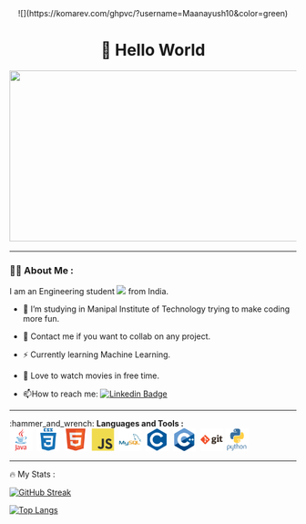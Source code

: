 <center>
 ![](https://komarev.com/ghpvc/?username=Maanayush10&color=green)
</center>
<div align="center">
<h1> 🤚 Hello World</h1>
  </div>
<div align="center">
  <img src="https://media.giphy.com/media/xDyB4KAU7Y6qc/giphy.gif" width="600" height="300"/>
</div>
<hr>

### :woman_technologist: About Me :
I am an Engineering student <img src="https://media.giphy.com/media/WUlplcMpOCEmTGBtBW/giphy.gif" width="30"> from India.
- :telescope: I’m studying in Manipal Institute of Technology trying to make coding more fun.

- :seedling: Contact me if you want to collab on any project.

- :zap: Currently learning Machine Learning.

- 🎦 Love to watch movies in free time. 

- :mailbox:How to reach me: [![Linkedin Badge](https://img.shields.io/badge/-kakbar-blue?style=flat&logo=Linkedin&logoColor=white)](https://www.linkedin.com/in/ayushman10/)

<hr>
:hammer_and_wrench: <b>Languages and Tools :</b>
<br>
<div>
  <img src="https://github.com/devicons/devicon/blob/master/icons/java/java-original-wordmark.svg" title="Java" alt="Java" width="40" height="40"/>&nbsp;
  <img src="https://github.com/devicons/devicon/blob/master/icons/css3/css3-plain-wordmark.svg"  title="CSS3" alt="CSS" width="40" height="40"/>&nbsp;
  <img src="https://github.com/devicons/devicon/blob/master/icons/html5/html5-original.svg" title="HTML5" alt="HTML" width="40" height="40"/>&nbsp;
  <img src="https://github.com/devicons/devicon/blob/master/icons/javascript/javascript-original.svg" title="JavaScript" alt="JavaScript" width="40" height="40"/>&nbsp;
  <img src="https://github.com/devicons/devicon/blob/master/icons/mysql/mysql-original-wordmark.svg" title="MySQL"  alt="MySQL" width="40" height="40"/>&nbsp;
  <img src="https://github.com/devicons/devicon/blob/master/icons/c/c-plain.svg" title="C" alt="C" width="40" height="40"/>&nbsp;
  <img src="https://github.com/devicons/devicon/blob/master/icons/cplusplus/cplusplus-original.svg" title="CPP" alt="CPP" width="40" height="40"/>&nbsp;
  <img src="https://github.com/devicons/devicon/blob/master/icons/git/git-original-wordmark.svg" title="Git" **alt="Git" width="40" height="40"/>
  <img src="https://github.com/devicons/devicon/blob/master/icons//python/python-original-wordmark.svg" title="Python" **alt="Python" width="40" height="40"/>
</div>

<hr>

:fire: My Stats :

[![GitHub Streak](http://github-readme-streak-stats.herokuapp.com?user=Maanayush10&theme=dark&background=000000)](https://git.io/streak-stats)

[![Top Langs](https://github-readme-stats.vercel.app/api/top-langs/?username=Maanayush10&layout=compact&theme=vision-friendly-dark)](https://github.com/anuraghazra/github-readme-stats)
